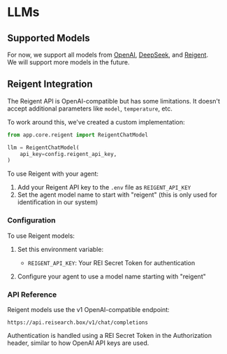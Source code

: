 # LLMs

## Supported Models
For now, we support all models from [OpenAI](https://openai.com/), [DeepSeek](https://www.deepseek.com/), and [Reigent](https://reisearch.box).  
We will support more models in the future.

## Reigent Integration

The Reigent API is OpenAI-compatible but has some limitations. It doesn't accept additional parameters like `model`, `temperature`, etc. 

To work around this, we've created a custom implementation:

```python
from app.core.reigent import ReigentChatModel

llm = ReigentChatModel(
    api_key=config.reigent_api_key,
)
```

To use Reigent with your agent:

1. Add your Reigent API key to the `.env` file as `REIGENT_API_KEY`
2. Set the agent model name to start with "reigent" (this is only used for identification in our system)

### Configuration

To use Reigent models:

1. Set this environment variable:
   - `REIGENT_API_KEY`: Your REI Secret Token for authentication

2. Configure your agent to use a model name starting with "reigent" 

### API Reference

Reigent models use the v1 OpenAI-compatible endpoint:
```
https://api.reisearch.box/v1/chat/completions
```

Authentication is handled using a REI Secret Token in the Authorization header, similar to how OpenAI API keys are used.
